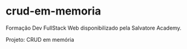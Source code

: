 # crud-em-memoria
Formação Dev FullStack Web disponibilizado pela Salvatore Academy. 

Projeto: CRUD em memória
